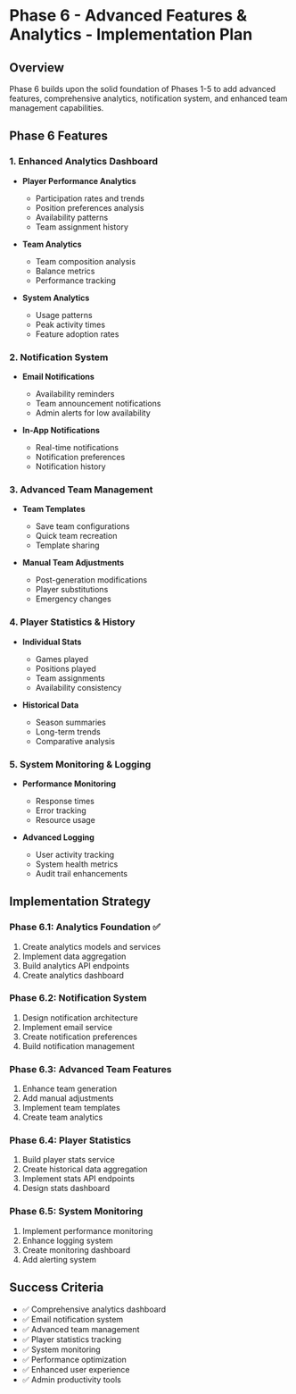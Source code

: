 # Phase 6 - Advanced Features & Analytics - Implementation Plan

## Overview
Phase 6 builds upon the solid foundation of Phases 1-5 to add advanced features, comprehensive analytics, notification system, and enhanced team management capabilities.

## Phase 6 Features

### 1. Enhanced Analytics Dashboard
- **Player Performance Analytics**
  - Participation rates and trends
  - Position preferences analysis
  - Availability patterns
  - Team assignment history
  
- **Team Analytics**
  - Team composition analysis
  - Balance metrics
  - Performance tracking
  
- **System Analytics**
  - Usage patterns
  - Peak activity times
  - Feature adoption rates

### 2. Notification System
- **Email Notifications**
  - Availability reminders
  - Team announcement notifications
  - Admin alerts for low availability
  
- **In-App Notifications**
  - Real-time notifications
  - Notification preferences
  - Notification history

### 3. Advanced Team Management
- **Team Templates**
  - Save team configurations
  - Quick team recreation
  - Template sharing
  
- **Manual Team Adjustments**
  - Post-generation modifications
  - Player substitutions
  - Emergency changes

### 4. Player Statistics & History
- **Individual Stats**
  - Games played
  - Positions played
  - Team assignments
  - Availability consistency
  
- **Historical Data**
  - Season summaries
  - Long-term trends
  - Comparative analysis

### 5. System Monitoring & Logging
- **Performance Monitoring**
  - Response times
  - Error tracking
  - Resource usage
  
- **Advanced Logging**
  - User activity tracking
  - System health metrics
  - Audit trail enhancements

## Implementation Strategy

### Phase 6.1: Analytics Foundation ✅
1. Create analytics models and services
2. Implement data aggregation
3. Build analytics API endpoints
4. Create analytics dashboard

### Phase 6.2: Notification System
1. Design notification architecture
2. Implement email service
3. Create notification preferences
4. Build notification management

### Phase 6.3: Advanced Team Features
1. Enhance team generation
2. Add manual adjustments
3. Implement team templates
4. Create team analytics

### Phase 6.4: Player Statistics
1. Build player stats service
2. Create historical data aggregation
3. Implement stats API endpoints
4. Design stats dashboard

### Phase 6.5: System Monitoring
1. Implement performance monitoring
2. Enhance logging system
3. Create monitoring dashboard
4. Add alerting system

## Success Criteria
- ✅ Comprehensive analytics dashboard
- ✅ Email notification system
- ✅ Advanced team management
- ✅ Player statistics tracking
- ✅ System monitoring
- ✅ Performance optimization
- ✅ Enhanced user experience
- ✅ Admin productivity tools
